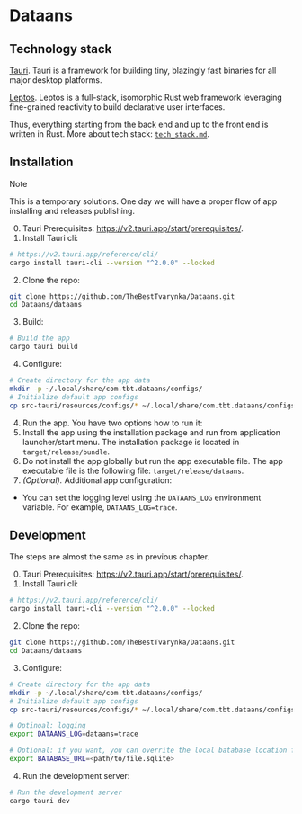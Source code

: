 # Dataans

## Technology stack

[Tauri](https://tauri.app/). Tauri is a framework for building tiny, blazingly fast binaries for all major desktop platforms.

[Leptos](https://leptos.dev/). Leptos is a full-stack, isomorphic Rust web framework leveraging fine-grained reactivity to build declarative user interfaces.

Thus, everything starting from the back end and up to the front end is written in Rust. More about tech stack: [`tech_stack.md`](/doc/tech_stack.md).

## Installation

> [!NOTE]  
> This is a temporary solutions. One day we will have a proper flow of app installing and releases publishing.

0. Tauri Prerequisites: https://v2.tauri.app/start/prerequisites/.
1. Install Tauri cli:
```bash
# https://v2.tauri.app/reference/cli/
cargo install tauri-cli --version "^2.0.0" --locked
```
2. Clone the repo:
```bash
git clone https://github.com/TheBestTvarynka/Dataans.git
cd Dataans/dataans
```
3. Build:
```bash
# Build the app
cargo tauri build
```
4. Configure:
```bash
# Create directory for the app data
mkdir -p ~/.local/share/com.tbt.dataans/configs/
# Initialize default app configs
cp src-tauri/resources/configs/* ~/.local/share/com.tbt.dataans/configs/
```
4. Run the app. You have two options how to run it:
  1. Install the app using the installation package and run from application launcher/start menu. The installation package is located in `target/release/bundle`.
  2. Do not install the app globally but run the app executable file. The app executable file is the following file: `target/release/dataans`.
5. _(Optional)._ Additional app configuration:
  * You can set the logging level using the `DATAANS_LOG` environment variable. For example, `DATAANS_LOG=trace`.

## Development

The steps are almost the same as in previous chapter.

0. Tauri Prerequisites: https://v2.tauri.app/start/prerequisites/.
1. Install Tauri cli:
  ```bash
  # https://v2.tauri.app/reference/cli/
  cargo install tauri-cli --version "^2.0.0" --locked
  ```
2. Clone the repo:
  ```bash
  git clone https://github.com/TheBestTvarynka/Dataans.git
  cd Dataans/dataans
  ```
3. Configure:
  ```bash
  # Create directory for the app data
  mkdir -p ~/.local/share/com.tbt.dataans/configs/
  # Initialize default app configs
  cp src-tauri/resources/configs/* ~/.local/share/com.tbt.dataans/configs/

  # Optinoal: logging
  export DATAANS_LOG=dataans=trace

  # Optional: if you want, you can overrite the local batabase location file with the environment variable:
  export BATABASE_URL=<path/to/file.sqlite>
  ```
4. Run the development server:
  ```bash
  # Run the development server
  cargo tauri dev
  ```
